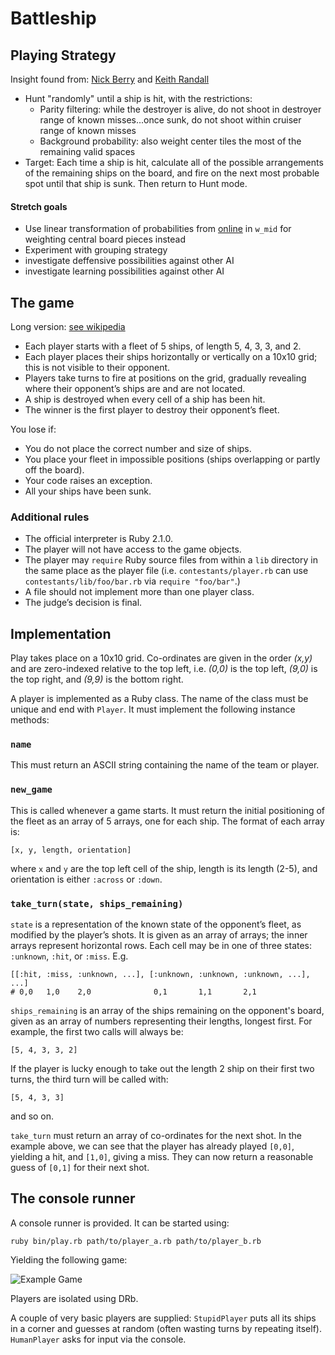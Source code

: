 Battleship
==========

Playing Strategy
---

Insight found from: [Nick Berry](http://www.datagenetics.com/blog/december32011/) and [Keith Randall](http://stackoverflow.com/questions/1631414/what-is-the-best-battleship-ai)

* Hunt "randomly" until a ship is hit, with the restrictions:
    * Parity filtering: while the destroyer is alive, do not shoot in destroyer range of known misses...once sunk, do not shoot within cruiser range of known misses
    * Background probability: also weight center tiles the most of the remaining valid spaces
* Target: Each time a ship is hit, calculate all of the possible arrangements of the remaining ships on the board, and fire on the next most probable spot until that ship is sunk. Then return to Hunt mode.

#### Stretch goals

* Use linear transformation of probabilities from [online](http://thevirtuosi.blogspot.com/2011/10/linear-theory-of-battleship.html) in `w_mid` for weighting central board pieces instead
* Experiment with grouping strategy
* investigate deffensive possibilities against other AI
* investigate learning possibilities against other AI

The game
--------

Long version: [see wikipedia]("https://secure.wikimedia.org/wikipedia/en/wiki/Battleship_game\")

* Each player starts with a fleet of 5 ships, of length 5, 4, 3, 3, and 2.
* Each player places their ships horizontally or vertically on a 10x10 grid; this is not visible to their opponent.
* Players take turns to fire at positions on the grid, gradually revealing where their opponent’s ships are and are not located.
* A ship is destroyed when every cell of a ship has been hit.
* The winner is the first player to destroy their opponent’s fleet.

You lose if:

* You do not place the correct number and size of ships.
* You place your fleet in impossible positions (ships overlapping or partly off the board).
* Your code raises an exception.
* All your ships have been sunk.

### Additional rules

* The official interpreter is Ruby 2.1.0.
* The player will not have access to the game objects.
* The player may `require` Ruby source files from within a `lib` directory in the same place as the player file (i.e. `contestants/player.rb` can use `contestants/lib/foo/bar.rb` via `require "foo/bar"`.)
* A file should not implement more than one player class.
* The judge’s decision is final.

Implementation
--------------

Play takes place on a 10x10 grid. Co-ordinates are given in the order _(x,y)_
and are zero-indexed relative to the top left, i.e. _(0,0)_ is the top left,
_(9,0)_ is the top right, and _(9,9)_ is the bottom right.

A player is implemented as a Ruby class. The name of the class must be unique
and end with `Player`. It must implement the following instance methods:

### `name`

This must return an ASCII string containing the name of the team or player.

### `new_game`

This is called whenever a game starts. It must return the initial positioning
of the fleet as an array of 5 arrays, one for each ship. The format of each array is:

    [x, y, length, orientation]

where `x` and `y` are the top left cell of the ship, length is its length
(2-5), and orientation is either `:across` or `:down`.

### `take_turn(state, ships_remaining)`

`state` is a representation of the known state of the opponent’s fleet, as
modified by the player’s shots. It is given as an array of arrays; the inner
arrays represent horizontal rows. Each cell may be in one of three states:
`:unknown`, `:hit`, or `:miss`. E.g.

    [[:hit, :miss, :unknown, ...], [:unknown, :unknown, :unknown, ...], ...]
    # 0,0   1,0    2,0              0,1       1,1       2,1

`ships_remaining` is an array of the ships remaining on the opponent's board,
given as an array of numbers representing their lengths, longest first.
For example, the first two calls will always be:

    [5, 4, 3, 3, 2]

If the player is lucky enough to take out the length 2 ship on their first two
turns, the third turn will be called with:

    [5, 4, 3, 3]

and so on.

`take_turn` must return an array of co-ordinates for the next shot. In the
example above, we can see that the player has already played `[0,0]`, yielding
a hit, and `[1,0]`, giving a miss. They can now return a reasonable guess of
`[0,1]` for their next shot.

The console runner
------------------

A console runner is provided. It can be started using:

    ruby bin/play.rb path/to/player_a.rb path/to/player_b.rb

Yielding the following game:

![Example Game](http://assets.joingrouper.com/fight_club/battleship.gif)

Players are isolated using DRb.

A couple of very basic players are supplied: `StupidPlayer` puts all its ships
in a corner and guesses at random (often wasting turns by repeating itself).
`HumanPlayer` asks for input via the console.

